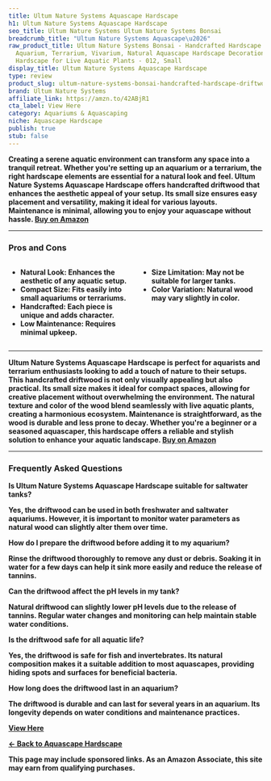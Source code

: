 ```yaml
---
title: Ultum Nature Systems Aquascape Hardscape
h1: Ultum Nature Systems Aquascape Hardscape
seo_title: Ultum Nature Systems Ultum Nature Systems Bonsai
breadcrumb_title: "Ultum Nature Systems Aquascape\u2026"
raw_product_title: Ultum Nature Systems Bonsai - Handcrafted Hardscape Driftwood for
  Aquarium, Terrarium, Vivarium, Natural Aquascape Hardscape Decorations, Aquascaping
  Hardscape for Live Aquatic Plants - 012, Small
display_title: Ultum Nature Systems Aquascape Hardscape
type: review
product_slug: ultum-nature-systems-bonsai-handcrafted-hardscape-driftwood-for-aquariu-22a7e3c1
brand: Ultum Nature Systems
affiliate_link: https://amzn.to/42ABjR1
cta_label: View Here
category: Aquariums & Aquascaping
niche: Aquascape Hardscape
publish: true
stub: false
---
```


<div id="intro" class="full-width">
  <p><strong>Creating a serene aquatic environment can transform any space into a tranquil retreat. Whether you're setting up an aquarium or a terrarium, the right hardscape elements are essential for a natural look and feel. Ultum Nature Systems Aquascape Hardscape offers handcrafted driftwood that enhances the aesthetic appeal of your setup. Its small size ensures easy placement and versatility, making it ideal for various layouts. Maintenance is minimal, allowing you to enjoy your aquascape without hassle. <a href="https://amzn.to/42ABjR1" rel="nofollow sponsored noopener" target="_blank"><strong>Buy on Amazon</strong></a></p>
</div>

<hr />
<h3 id="pros-cons">Pros and Cons</h3>
<div class="pc-grid" style="display:grid;grid-template-columns:1fr 1fr;gap:16px;">
  <ul>
    <li><strong>Natural Look:</strong> Enhances the aesthetic of any aquatic setup.</li>
    <li><strong>Compact Size:</strong> Fits easily into small aquariums or terrariums.</li>
    <li><strong>Handcrafted:</strong> Each piece is unique and adds character.</li>
    <li><strong>Low Maintenance:</strong> Requires minimal upkeep.</li>
  </ul>
  <ul>
    <li><strong>Size Limitation:</strong> May not be suitable for larger tanks.</li>
    <li><strong>Color Variation:</strong> Natural wood may vary slightly in color.</li>
  </ul>
</div>
<hr />

<div class="full-width">
  <p>Ultum Nature Systems Aquascape Hardscape is perfect for aquarists and terrarium enthusiasts looking to add a touch of nature to their setups. This handcrafted driftwood is not only visually appealing but also practical. Its small size makes it ideal for compact spaces, allowing for creative placement without overwhelming the environment. The natural texture and color of the wood blend seamlessly with live aquatic plants, creating a harmonious ecosystem. Maintenance is straightforward, as the wood is durable and less prone to decay. Whether you're a beginner or a seasoned aquascaper, this hardscape offers a reliable and stylish solution to enhance your aquatic landscape. <a href="https://amzn.to/42ABjR1" rel="nofollow sponsored noopener" target="_blank"><strong>Buy on Amazon</strong></a></p>
</div>

<hr />
<h3 id="faqs">Frequently Asked Questions</h3>

<p><strong>Is Ultum Nature Systems Aquascape Hardscape suitable for saltwater tanks?</strong></p>
<p>Yes, the driftwood can be used in both freshwater and saltwater aquariums. However, it is important to monitor water parameters as natural wood can slightly alter them over time.</p>

<p><strong>How do I prepare the driftwood before adding it to my aquarium?</strong></p>
<p>Rinse the driftwood thoroughly to remove any dust or debris. Soaking it in water for a few days can help it sink more easily and reduce the release of tannins.</p>

<p><strong>Can the driftwood affect the pH levels in my tank?</strong></p>
<p>Natural driftwood can slightly lower pH levels due to the release of tannins. Regular water changes and monitoring can help maintain stable water conditions.</p>

<p><strong>Is the driftwood safe for all aquatic life?</strong></p>
<p>Yes, the driftwood is safe for fish and invertebrates. Its natural composition makes it a suitable addition to most aquascapes, providing hiding spots and surfaces for beneficial bacteria.</p>

<p><strong>How long does the driftwood last in an aquarium?</strong></p>
<p>The driftwood is durable and can last for several years in an aquarium. Its longevity depends on water conditions and maintenance practices.</p>
<p><a class="btn" href="https://amzn.to/42ABjR1" target="_blank" rel="nofollow sponsored noopener">View Here</a></p>
<p><a href="/roundups/aquariums-aquascaping/aquascape-hardscape/">← Back to Aquascape Hardscape</a></p>
<aside class="disclosure">This page may include sponsored links. As an Amazon Associate, this site may earn from qualifying purchases.</aside>
